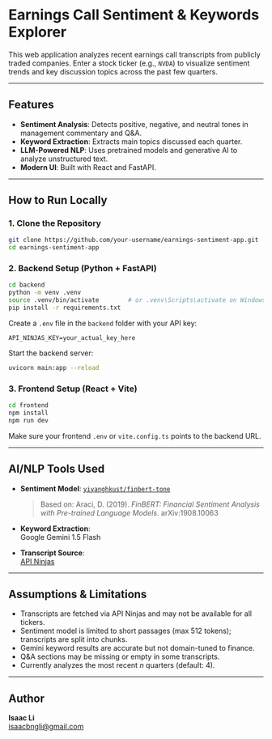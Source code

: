 # Earnings Call Sentiment & Keywords Explorer

This web application analyzes recent earnings call transcripts from publicly traded companies. Enter a stock ticker (e.g., `NVDA`) to visualize sentiment trends and key discussion topics across the past few quarters.

---

## Features

- **Sentiment Analysis**: Detects positive, negative, and neutral tones in management commentary and Q&A.
- **Keyword Extraction**: Extracts main topics discussed each quarter.
- **LLM-Powered NLP**: Uses pretrained models and generative AI to analyze unstructured text.
- **Modern UI**: Built with React and FastAPI.

---

## How to Run Locally

### 1. Clone the Repository

```bash
git clone https://github.com/your-username/earnings-sentiment-app.git
cd earnings-sentiment-app
```

### 2. Backend Setup (Python + FastAPI)

```bash
cd backend
python -m venv .venv
source .venv/bin/activate        # or .venv\Scripts\activate on Windows
pip install -r requirements.txt
```

Create a `.env` file in the `backend` folder with your API key:

```
API_NINJAS_KEY=your_actual_key_here
```

Start the backend server:

```bash
uvicorn main:app --reload
```

### 3. Frontend Setup (React + Vite)

```bash
cd frontend
npm install
npm run dev
```

Make sure your frontend `.env` or `vite.config.ts` points to the backend URL.

---

## AI/NLP Tools Used

- **Sentiment Model**: [`yiyanghkust/finbert-tone`](https://huggingface.co/yiyanghkust/finbert-tone)  
  > Based on: Araci, D. (2019). *FinBERT: Financial Sentiment Analysis with Pre-trained Language Models*. arXiv:1908.10063

- **Keyword Extraction**:  
  Google Gemini 1.5 Flash

- **Transcript Source**:  
  [API Ninjas](https://api-ninjas.com/api/earningstranscript)

---

## Assumptions & Limitations

- Transcripts are fetched via API Ninjas and may not be available for all tickers.
- Sentiment model is limited to short passages (max 512 tokens); transcripts are split into chunks.
- Gemini keyword results are accurate but not domain-tuned to finance.
- Q&A sections may be missing or empty in some transcripts.
- Currently analyzes the most recent *n* quarters (default: 4).

---

## Author

**Isaac Li**  
isaacbngli@gmail.com
